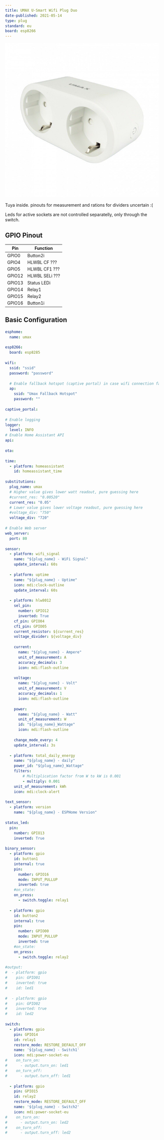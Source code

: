 ```yaml
---
title: UMAX U-Smart Wifi Plug Duo
date-published: 2021-05-14
type: plug
standard: eu
board: esp8266
---
```


![alt text](umax-wifi-plug-duo.jpeg "UMAX U-Smart Wifi Plug Duo")

Tuya inside. pinouts for measurement and rations for dividers uncertain :(

Leds for active sockets are not controlled separatelly, only through the switch.

## GPIO Pinout

| Pin    | Function            |
| ------ | ------------------- |
| GPIO0  | Button2i            |
| GPIO4  | HLWBL CF       ???  |
| GPIO5  | HLWBL CF1      ???  |
| GPIO12 | HLWBL SELi     ???  |
| GPIO13 | Status LEDi         |
| GPIO14 | Relay1              |
| GPIO15 | Relay2              |
| GPIO16 | Button1i            |

## Basic Configuration

```yaml
esphome:
  name: umax

esp8266:
  board: esp8285

wifi:
  ssid: "ssid"
  password: "password"

  # Enable fallback hotspot (captive portal) in case wifi connection fails
  ap:
    ssid: "Umax Fallback Hotspot"
    password: ""

captive_portal:

# Enable logging
logger:
  level: INFO
# Enable Home Assistant API
api:

ota:

time:
  - platform: homeassistant
    id: homeassistant_time

substitutions:
  plug_name: umax
  # Higher value gives lower watt readout, pure guessing here
  #current_res: "0.00520"
  current_res: "0.05"
  # Lower value gives lower voltage readout, pure guessing here
  #voltage_div: "750"
  voltage_div: "720"

# Enable Web server
web_server:
  port: 80

sensor:
  - platform: wifi_signal
    name: "${plug_name} - WiFi Signal"
    update_interval: 60s

  - platform: uptime
    name: "${plug_name} - Uptime"
    icon: mdi:clock-outline
    update_interval: 60s

  - platform: hlw8012
    sel_pin:
      number: GPIO12
      inverted: True
    cf_pin: GPIO04
    cf1_pin: GPIO05
    current_resistor: ${current_res}
    voltage_divider: ${voltage_div}

    current:
      name: "${plug_name} - Ampere"
      unit_of_measurement: A
      accuracy_decimals: 3
      icon: mdi:flash-outline

    voltage:
      name: "${plug_name} - Volt"
      unit_of_measurement: V
      accuracy_decimals: 1
      icon: mdi:flash-outline

    power:
      name: "${plug_name} - Watt"
      unit_of_measurement: W
      id: "${plug_name}_Wattage"
      icon: mdi:flash-outline

    change_mode_every: 4
    update_interval: 3s

  - platform: total_daily_energy
    name: "${plug_name} - daily"
    power_id: "${plug_name}_Wattage"
    filters:
        # Multiplication factor from W to kW is 0.001
        - multiply: 0.001
    unit_of_measurement: kWh
    icon: mdi:clock-alert

text_sensor:
  - platform: version
    name: "${plug_name} - ESPHome Version"

status_led:
  pin:
    number: GPIO13
    inverted: True

binary_sensor:
  - platform: gpio
    id: button1
    internal: true
    pin:
      number: GPIO16
      mode: INPUT_PULLUP
      inverted: true
    #on_state:
    on_press:
      - switch.toggle: relay1

  - platform: gpio
    id: button2
    internal: true
    pin:
      number: GPIO00
      mode: INPUT_PULLUP
      inverted: true
    #on_state:
    on_press:
      - switch.toggle: relay2

#output:
#  - platform: gpio
#    pin: GPIO01
#    inverted: true
#    id: led1

#  - platform: gpio
#    pin: GPIO02
#    inverted: true
#    id: led2

switch:
  - platform: gpio
    pin: GPIO14
    id: relay1
    restore_mode: RESTORE_DEFAULT_OFF
    name: '${plug_name} - Switch1'
    icon: mdi:power-socket-eu
#    on_turn_on:
#      - output.turn_on: led1
#    on_turn_off:
#      - output.turn_off: led1

  - platform: gpio
    pin: GPIO15
    id: relay2
    restore_mode: RESTORE_DEFAULT_OFF
    name: '${plug_name} - Switch2'
    icon: mdi:power-socket-eu
#    on_turn_on:
#      - output.turn_on: led2
#    on_turn_off:
#      - output.turn_off: led2
```
